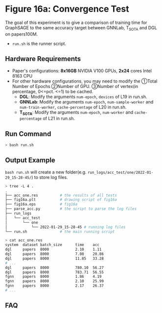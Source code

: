 # Figure 16a:  Convergence Test

The goal of this experiment is to give a comparison of training time for GraphSAGE to the same accuracy target between GNNLab, T<sub>SOTA</sub> and DGL on papers100M.

- `run.sh` is the runner script.

## Hardware Requirements

- Paper's configurations: **8x16GB** NVIDIA V100 GPUs, **2x24** cores Intel 8163 CPU
- For other hardware configurations, you may need to modify the ①Total Number of Epochs ②Number of GPU. ③Number of vertex(in percentage, 0<=pct. <=1) to be cached.
  - **DGL**: Modify the arguments `num-epoch`, `devices` of L19 in run.sh.
  - **GNNLab**: Modify the arguments `num-epoch`, `num-sample-worker` and `num-train-worker`, `cache-percentage` of L20 in run.sh.
  - **T<sub>SOTA</sub>**: Modify the arguments `num-epoch`, `num-worker` and `cache-percentage` of L21 in run.sh.

## Run Command


```sh
> bash run.sh
```

## Output Example

`bash run.sh` will create a new folder(e.g. `run_logs/acc_test/one/2022-01-29_15-28-45/`) to store log files.

```sh
> tree -L 4 .
.
├── acc_one.res          # the results of all tests
├── fig16a.plt           # drawing script of fig16a
├── fig16a.eps           # fig16a
├── parse_acc.py         # the script to parse the log files
├── run_logs
│   └── acc_test
│       └── one
│           └── 2022-01-29_15-28-45 # running log files
└── run.sh               # the main running script
```



```sh
> cat acc_one.res
system  dataset batch_size      time    acc
dgl     papers  8000            2.10    1.11
dgl     papers  8000            7.08    20.86
dgl     papers  8000            11.85   33.28
# ...
dgl     papers  8000            780.10  56.27
dgl     papers  8000            783.71  56.55
fgnn    papers  8000            1.86    4.19
fgnn    papers  8000            2.10    25.99
fgnn    papers  8000            2.17    26.37
# ...

```




## FAQ
